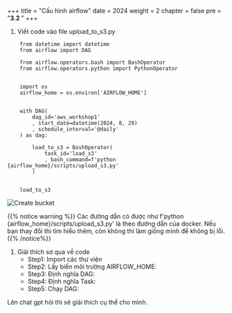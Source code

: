 +++
title = "Cấu hình airflow"
date = 2024
weight = 2
chapter = false
pre = "<b>3.2 </b>"
+++


1. Viết code vào file upload_to_s3.py

```
    from datetime import datetime
    from airflow import DAG

    from airflow.operators.bash import BashOperator
    from airflow.operators.python import PythonOperator


    import os
    airflow_home = os.environ['AIRFLOW_HOME']


    with DAG(
        dag_id='aws_workshop1'
        , start_date=datetime(2024, 8, 29)
        , schedule_interval='@daily'
    ) as dag:

        load_to_s3 = BashOperator(
            task_id='load_s3'
            , bash_command=f'python {airflow_home}/scripts/upload_s3.py'
        )


    load_to_s3

```
![Create bucket](../../../images/3/3.1.2.png)

{{% notice warning %}}
Các đường dẫn có được như f'python {airflow_home}/scripts/upload_s3.py' là theo đường dẫn của docker. Nếu bạn thay đổi thì tìm hiểu thêm, còn không thì làm giống mình để không bị lỗi.
{{% /notice%}}

1. Giải thích sơ qua về code
   - Step1: Import các thư viện
   - Step2: Lấy biến môi trường AIRFLOW_HOME:
   - Step3: Định nghĩa DAG:
   - Step4: Định nghĩa Task:
   - Step5: Chạy DAG:
  
Lên chat gpt hỏi thì sẽ giải thích cụ thể cho mình.

